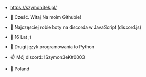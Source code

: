 
- https://szymon3ek.pl/

- 👋 Cześć. Witaj Na moim Githubie!
- 👀 Najczęsciej robie boty na discorda w JavaScript (discord.js)
- 💙 16 Lat ;)
- 🌱 Drugi język programowania to Python
- 📫 Mój discord: !Szymon3eK#0003
- 💬 Poland

